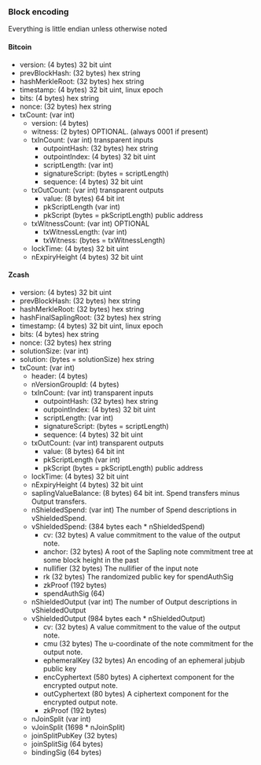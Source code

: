 ### Block encoding
Everything is little endian unless otherwise noted

#### Bitcoin
- version: (4 bytes) 32 bit uint
- prevBlockHash: (32 bytes) hex string
- hashMerkleRoot: (32 bytes) hex string
- timestamp: (4 bytes) 32 bit uint, linux epoch
- bits: (4 bytes) hex string
- nonce: (32 bytes) hex string
- txCount: (var int)
  * version: (4 bytes)
  * witness: (2 bytes) OPTIONAL. (always 0001 if present)
  * txInCount: (var int) transparent inputs
    * outpointHash: (32 bytes) hex string
    * outpointIndex: (4 bytes) 32 bit uint
    * scriptLength: (var int)
    * signatureScript: (bytes = scriptLength)
    * sequence: (4 bytes) 32 bit uint
  * txOutCount: (var int) transparent outputs
    * value: (8 bytes) 64 bit int
    * pkScriptLength (var int)
    * pkScript (bytes = pkScriptLength) public address
  * txWitnessCount: (var int) OPTIONAL
    * txWitnessLength: (var int)
    * txWitness: (bytes = txWitnessLength)
  * lockTime: (4 bytes) 32 bit uint
  * nExpiryHeight (4 bytes) 32 bit uint


#### Zcash
- version: (4 bytes) 32 bit uint
- prevBlockHash: (32 bytes) hex string
- hashMerkleRoot: (32 bytes) hex string
- hashFinalSaplingRoot: (32 bytes) hex string
- timestamp: (4 bytes) 32 bit uint, linux epoch
- bits: (4 bytes) hex string
- nonce: (32 bytes) hex string
- solutionSize: (var int)
- solution: (bytes = solutionSize) hex string
- txCount: (var int)
  * header: (4 bytes)
  * nVersionGroupId: (4 bytes)
  * txInCount: (var int) transparent inputs
    * outpointHash: (32 bytes) hex string
    * outpointIndex: (4 bytes) 32 bit uint
    * scriptLength: (var int)
    * signatureScript: (bytes = scriptLength)
    * sequence: (4 bytes) 32 bit uint
  * txOutCount: (var int) transparent outputs
    * value: (8 bytes) 64 bit int
    * pkScriptLength (var int)
    * pkScript (bytes = pkScriptLength) public address
  * lockTime: (4 bytes) 32 bit uint
  * nExpiryHeight (4 bytes) 32 bit uint
  * saplingValueBalance: (8 bytes) 64 bit int. Spend transfers minus Output transfers.
  * nShieldedSpend: (var int) The number of Spend descriptions in vShieldedSpend.
  * vShieldedSpend: (384 bytes each * nShieldedSpend)
    * cv: (32 bytes) A value commitment to the value of the output note.
    * anchor: (32 bytes) A root of the Sapling note commitment tree at some block height in the past
    * nullifier (32 bytes) The nullifier of the input note
    * rk (32 bytes) The randomized public key for spendAuthSig
    * zkProof (192 bytes)
    * spendAuthSig (64)
  * nShieldedOutput (var int) The number of Output descriptions in vShieldedOutput
  * vShieldedOutput (984 bytes each * nShieldedOutput)
    * cv: (32 bytes) A value commitment to the value of the output note.
    * cmu (32 bytes) The u-coordinate of the note commitment for the output note.
    * ephemeralKey (32 bytes) An encoding of an ephemeral jubjub public key
    * encCyphertext (580 bytes) A ciphertext component for the encrypted output note.
    * outCyphertext (80 bytes) A ciphertext component for the encrypted output note.
    * zkProof (192 bytes)
  * nJoinSplit (var int)
  * vJoinSplit (1698 * nJoinSplit)
  * joinSplitPubKey (32 bytes)
  * joinSplitSig (64 bytes)
  * bindingSig (64 bytes)
